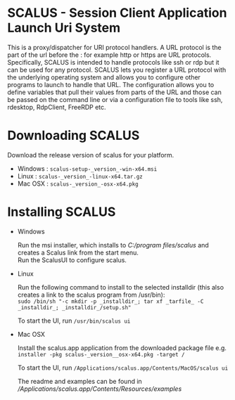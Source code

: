 # SCALUS - Session Client Application Launch Uri System

This is a proxy/dispatcher for URI protocol handlers. A URL protocol is the part of the url before the : for example http or https are URL protocols.  Specifically, SCALUS is intended to handle protocols like ssh or rdp but it can be used for any protocol. SCALUS lets you register a URL protocol with the underlying operating system and allows you to configure other programs to launch to handle that URL. 
The configuration allows you to define variables that pull their values from parts of the URL and those can be passed on the command line or via a configuration file to tools like ssh, rdesktop, RdpClient, FreeRDP etc.

# Downloading SCALUS
Download the release version of scalus for your platform.

* Windows :  `scalus-setup-_version_-win-x64.msi` 
* Linux : `scalus-_version_-linux-x64.tar.gz`
* Mac OSX : `scalus-_version_-osx-x64.pkg`

# Installing SCALUS

* Windows     
     
    Run the msi installer, which installs to _C:/program files/scalus_ and creates a Scalus link from the start menu.    
    Run the ScalusUI to configure scalus.     
	    
* Linux    

    Run the following command to install to the selected installdir (this also creates a link to the scalus program from /usr/bin):    
    `sudo /bin/sh "-c mkdir -p _installdir_; tar xf _tarfile_ -C _installdir_; _installdir_/setup.sh"`    
     
    To start the UI, run  `/usr/bin/scalus ui`    
			  
* Mac OSX
	    
    Install the scalus.app application from the downloaded package file  e.g.     
    `installer -pkg scalus-_version__osx-x64.pkg -target /`    

    To start the UI, run `/Applications/scalus.app/Contents/MacOS/scalus ui`    

    The readme and examples can be found in _/Applications/scalus.app/Contents/Resources/examples_    

